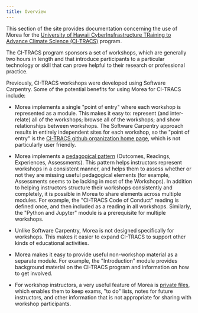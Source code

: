 ```yaml
---
title: Overview
---
```


This section of the site provides documentation concerning the use of Morea for the [University of Hawaii CyberInsfrastructure TRaining to Advance Climate Science (CI-TRACS)](https://ci-tracs.github.io) program. 

The CI-TRACS program sponsors a set of workshops, which are generally two hours in length and that introduce participants to a particular technology or skill that can prove helpful to their research or professional practice.  

Previously, CI-TRACS workshops were developed using Software Carpentry. Some of the potential benefits for using Morea for CI-TRACS include:

* Morea implements a single "point of entry" where each workshop is represented as a module. This makes it easy to: represent (and inter-relate) all of the workshops; browse all of the workshops; and show relationships between workshops.  The Software Carpentry approach results in entirely independent sites for each workshop, so the "point of entry" is the [CI-TRACS github organization home page](https://github.com/CI-TRACS), which is not particularly user friendly.

* Morea implements a [pedagogical pattern](https://morea-framework.github.io/docs/instructors/pedagogical-pattern) (Outcomes, Readings, Experiences, Assessments). This pattern helps instructors represent workshops in a consistent manner, and helps them to assess whether or not they are missing useful pedagogical elements (for example, Assessments seems to be lacking in most of the Workshops).  In addition to helping instructors structure their workshops consistently and completely, it is possible in Morea to share elements across multiple modules.  For example, the "CI-TRACS Code of Conduct" reading is defined once, and then included as a reading in all workshops. Similarly, the "Python and Jupyter" module is a prerequisite for multiple workshops.

* Unlike Software Carpentry, Morea is not designed specifically for workshops. This makes it easier to expand CI-TRACS to support other kinds of educational activities.

* Morea makes it easy to provide useful non-workshop material as a separate module. For example, the  "Introduction" module provides background material on the CI-TRACS program and information on how to get involved.

* For workshop instructors, a very useful feature of Morea is [private files](https://morea-framework.github.io/docs/instructors/private-files), which enables them to keep exams, "to do" lists, notes for future instructors, and other information that is not appropriate for sharing with workshop participants.
